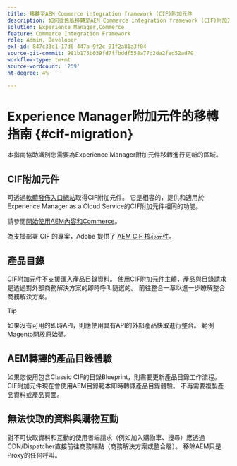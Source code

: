 ```yaml
---
title: 移轉至AEM Commerce integration framework (CIF)附加元件
description: 如何從舊版移轉至AEM Commerce integration framework (CIF)附加元件。
solution: Experience Manager,Commerce
feature: Commerce Integration Framework
role: Admin, Developer
exl-id: 847c33c1-17d6-447a-9f2c-91f2a81a3f04
source-git-commit: 981b175b039fd7ffbddf558a77d2da2fed52ad79
workflow-type: tm+mt
source-wordcount: '259'
ht-degree: 4%

---
```


# Experience Manager附加元件的移轉指南 {#cif-migration}

本指南協助識別您需要為Experience Manager附加元件移轉進行更新的區域。

## CIF附加元件

可透過[軟體發佈入口網站](https://experience.adobe.com/#/downloads/content/software-distribution/en/aem.html?fulltext=commerce*&2_group.propertyvalues.property=.%2Fjcr%3Acontent%2Fmetadata%2Fdc%3Aversion&2_group.propertyvalues.operation=equals&2_group.propertyvalues.0_values=target-version%3Aaem%2F6-5-lts&orderby=%40jcr%3Acontent%2Fjcr%3AlastModified&orderby.sort=desc&layout=list&p.offset=0&p.limit=16)取得CIF附加元件。 它是相容的，提供和適用於Experience Manager as a Cloud Service的CIF附加元件相同的功能。

請參閱[開始使用AEM內容和Commerce](getting-started.md)。

為支援部署 CIF 的專案，Adobe 提供了 [AEM CIF 核心元件](https://github.com/adobe/aem-core-cif-components)。

## 產品目錄

CIF附加元件不支援匯入產品目錄資料。 使用CIF附加元件主體，產品與目錄請求是透過對外部商務解決方案的即時呼叫隨選的。 前往整合一章以進一步瞭解整合商務解決方案。

>[!TIP]
>
>如果沒有可用的即時API，則應使用具有API的外部產品快取進行整合。 範例[Magento開放原始碼](https://business.adobe.com/products/magento/open-source.html)。

## AEM轉譯的產品目錄體驗

如果您使用包含Classic CIF的目錄Blueprint，則需要更新產品目錄工作流程。 CIF附加元件現在會使用AEM目錄範本即時轉譯產品目錄體驗。 不再需要複製產品資料或產品頁面。

## 無法快取的資料與購物互動

對不可快取資料和互動的使用者端請求（例如加入購物車、搜尋）應透過CDN/Dispatcher直接前往商務端點（商務解決方案或整合層）。 移除AEM只是Proxy的任何呼叫。
